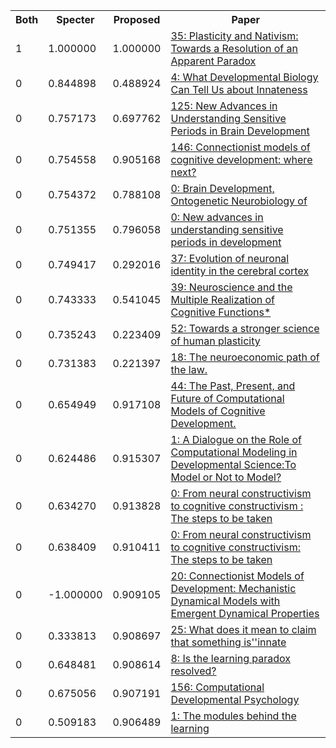 <html><table><tr>
<th>Both</th>
<th>Specter</th>
<th>Proposed</th>
<th>Paper</th>
</tr>
<tr>
<td>1</td>
<td>1.000000</td>
<td>1.000000</td>
<td><a href="https://www.semanticscholar.org/paper/862e1879f269420a98ecb314aea60df8cefcc333">35: Plasticity and Nativism: Towards a Resolution of an Apparent Paradox</a></td>
</tr>
<tr>
<td>0</td>
<td>0.844898</td>
<td>0.488924</td>
<td><a href="https://www.semanticscholar.org/paper/0bed6d6c0a12bfd8949423c0457b2450980d1565">4: What Developmental Biology Can Tell Us about Innateness</a></td>
</tr>
<tr>
<td>0</td>
<td>0.757173</td>
<td>0.697762</td>
<td><a href="https://www.semanticscholar.org/paper/741ba7d66d413520378035b717b3e19459009aa5">125: New Advances in Understanding Sensitive Periods in Brain Development</a></td>
</tr>
<tr>
<td>0</td>
<td>0.754558</td>
<td>0.905168</td>
<td><a href="https://www.semanticscholar.org/paper/d67b95030c9a9a114d06905c56114533db39dbb6">146: Connectionist models of cognitive development: where next?</a></td>
</tr>
<tr>
<td>0</td>
<td>0.754372</td>
<td>0.788108</td>
<td><a href="https://www.semanticscholar.org/paper/c3f1e4473c64dba0c4dc9bdc4467711558441fb1">0: Brain Development, Ontogenetic Neurobiology of</a></td>
</tr>
<tr>
<td>0</td>
<td>0.751355</td>
<td>0.796058</td>
<td><a href="https://www.semanticscholar.org/paper/69b95ac689eb14aaa6383e0c3beeea40a29bb7b4">0: New advances in understanding sensitive periods in development</a></td>
</tr>
<tr>
<td>0</td>
<td>0.749417</td>
<td>0.292016</td>
<td><a href="https://www.semanticscholar.org/paper/8d4cae1503599dbcdd97fd235304796e05d3a187">37: Evolution of neuronal identity in the cerebral cortex</a></td>
</tr>
<tr>
<td>0</td>
<td>0.743333</td>
<td>0.541045</td>
<td><a href="https://www.semanticscholar.org/paper/979b0593d2b600b6ea2314da40a99dcd50cd7351">39: Neuroscience and the Multiple Realization of Cognitive Functions*</a></td>
</tr>
<tr>
<td>0</td>
<td>0.735243</td>
<td>0.223409</td>
<td><a href="https://www.semanticscholar.org/paper/82b15fe5451a3759d5538ca5115a7bddc0d7abf7">52: Towards a stronger science of human plasticity</a></td>
</tr>
<tr>
<td>0</td>
<td>0.731383</td>
<td>0.221397</td>
<td><a href="https://www.semanticscholar.org/paper/4f0029f5aa63773839e9f859fbc76a65bd5b995b">18: The neuroeconomic path of the law.</a></td>
</tr>
<tr>
<td>0</td>
<td>0.654949</td>
<td>0.917108</td>
<td><a href="https://www.semanticscholar.org/paper/729bda3620604eb5ec108722b6191514e8379319">44: The Past, Present, and Future of Computational Models of Cognitive Development.</a></td>
</tr>
<tr>
<td>0</td>
<td>0.624486</td>
<td>0.915307</td>
<td><a href="https://www.semanticscholar.org/paper/e21a6df1eefe7040b6b1760d545efb568f545d7b">1: A Dialogue on the Role of Computational Modeling in Developmental Science:To Model or Not to Model?</a></td>
</tr>
<tr>
<td>0</td>
<td>0.634270</td>
<td>0.913828</td>
<td><a href="https://www.semanticscholar.org/paper/c6fb0c8b5564cbf003734543cfd4743569ea5803">0: From neural constructivism to cognitive constructivism : The steps to be taken</a></td>
</tr>
<tr>
<td>0</td>
<td>0.638409</td>
<td>0.910411</td>
<td><a href="https://www.semanticscholar.org/paper/1d16b5ce929ae1f070e61e6a6d2d3c635bd7d115">0: From neural constructivism to cognitive constructivism: The steps to be taken</a></td>
</tr>
<tr>
<td>0</td>
<td>-1.000000</td>
<td>0.909105</td>
<td><a href="https://www.semanticscholar.org/paper/87ed18438aaf70c28f0a65bd75425b50baae59ee">20: Connectionist Models of Development: Mechanistic Dynamical Models with Emergent Dynamical Properties</a></td>
</tr>
<tr>
<td>0</td>
<td>0.333813</td>
<td>0.908697</td>
<td><a href="https://www.semanticscholar.org/paper/5d19bf2c5916815deb4df2100e8babe335960fab">25: What does it mean to claim that something is''innate</a></td>
</tr>
<tr>
<td>0</td>
<td>0.648481</td>
<td>0.908614</td>
<td><a href="https://www.semanticscholar.org/paper/d255f65aba23b8c8654a508301b16d35197767ba">8: Is the learning paradox resolved?</a></td>
</tr>
<tr>
<td>0</td>
<td>0.675056</td>
<td>0.907191</td>
<td><a href="https://www.semanticscholar.org/paper/c62330dafda1b46f5ef21f16536760b0a9a611a2">156: Computational Developmental Psychology</a></td>
</tr>
<tr>
<td>0</td>
<td>0.509183</td>
<td>0.906489</td>
<td><a href="https://www.semanticscholar.org/paper/72d34fd119e302f9104fceda95459989c83f97bd">1: The modules behind the learning</a></td>
</tr>
</table></html>
